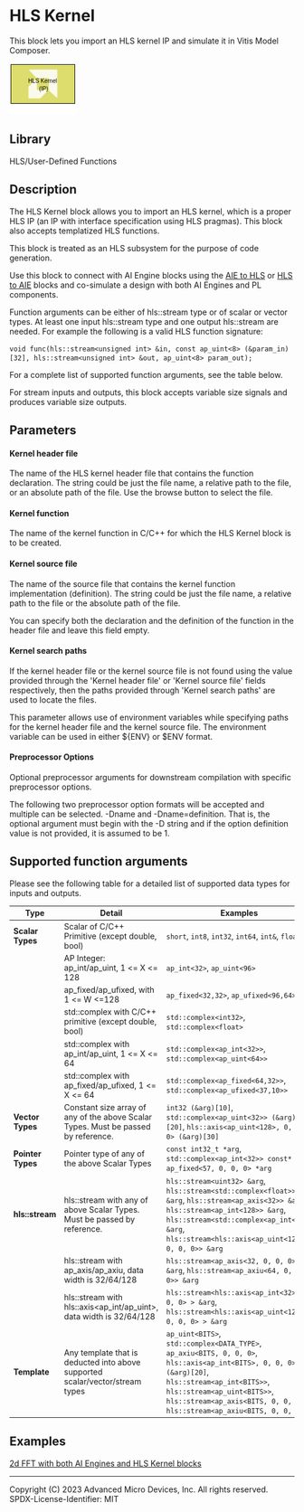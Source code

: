 # HLS Kernel

This block lets you import an HLS kernel IP and simulate it in Vitis Model Composer. 

![](./Images/block.png)

## Library

HLS/User-Defined Functions

## Description

The HLS Kernel block allows you to import an HLS kernel, which is a
proper HLS IP (an IP with interface specification using HLS pragmas). This block also accepts templatized HLS functions.

This block is treated as an HLS subsystem for the purpose of code generation. 

Use this block to connect with AI Engine blocks using the [AIE to HLS](../../UTIL/AIE_to_HLS/README.md) or [HLS to AIE](../../UTIL/HLS_to_AIE/README.md) blocks and co-simulate a design with both AI
Engines and PL components.

Function arguments can be either of hls::stream type or of scalar or vector types. At least one input hls::stream type and one output hls::stream are needed. 
For example the following is a valid HLS function signature:

``` pre
void func(hls::stream<unsigned int> &in, const ap_uint<8> (&param_in)[32], hls::stream<unsigned int> &out, ap_uint<8> param_out);
```
For a complete list of supported function arguments, see the table below.

<div class="noteBox">
For stream inputs and outputs, this block accepts variable size signals and produces variable size outputs. 
</div>

## Parameters
#### Kernel header file
The name of the HLS kernel header file that contains the function declaration. The string could be just the file name, a relative path to the file, or an absolute path of the file. Use the browse button to select the file.

#### Kernel function
The name of the kernel function in C/C++ for which the HLS Kernel block is to be created.

#### Kernel source file
The name of the source file that contains the kernel function implementation (definition). The string could be just the file name, a relative path to the file or the absolute path of the file.

You can specify both the declaration and the definition of the function in the header file and leave this field empty.

#### Kernel search paths
If the kernel header file or the kernel source file is not found using the value provided through the 'Kernel header file' or 'Kernel source file' fields respectively, then the paths provided through 'Kernel search paths' are used to locate the files.

This parameter allows use of environment variables while specifying paths for the kernel header file and the kernel source file. The environment variable can be used in either ${ENV} or $ENV format.

#### Preprocessor Options
Optional preprocessor arguments for downstream compilation with specific preprocessor options.

The following two preprocessor option formats will be accepted and multiple can be selected. -Dname and -Dname=definition. That is, the optional argument must begin with the -D string and if the option definition value is not provided, it is assumed to be 1.

## Supported function arguments
Please see the following table for a detailed list of supported data types for inputs and outputs.

| Type	    | Detail	| Examples |
| ----      | ----      | -------- |
| **Scalar Types** | Scalar of C/C++ Primitive (except double, bool) | 	`short`, `int8`, `int32`, `int64`, `int&`, `float&` |
|               | AP Integer: ap_int/ap_uint<X>, 1 <= X <= 128 | `ap_int<32>`, `ap_uint<96>` |
|               | ap_fixed/ap_ufixed, with 1 <= W <=128 | `ap_fixed<32,32>`, `ap_ufixed<96,64>` |
|               | std::complex with C/C++ primitive (except double, bool) | `std::complex<int32>`, `std::complex<float>` |
|               | std::complex with ap_int/ap_uint<X>, 1 <= X <= 64	| `std::complex<ap_int<32>>`, `std::complex<ap_uint<64>>` |
|               | std::complex with ap_fixed/ap_ufixed<X>, 1 <= X <= 64	| `std::complex<ap_fixed<64,32>>`, `std::complex<ap_ufixed<37,10>>` |
| **Vector Types** | Constant size array of any of the above Scalar Types. Must be passed by reference. | `int32 (&arg)[10]`, `std::complex<ap_uint<32>> (&arg)[20]`, `hls::axis<ap_uint<128>, 0, 0, 0> (&arg)[30]` |
| **Pointer Types** | Pointer type of any of the above Scalar Types | `const int32_t *arg`, `std::complex<ap_int<32>> const* arg`, `ap_fixed<57, 0, 0, 0> *arg` |
| **hls::stream** | hls::stream with any of above Scalar Types. Must be passed by reference. | `hls::stream<uint32> &arg`, `hls::stream<std::complex<float>> &arg`, `hls::stream<ap_axis<32>> &arg`, `hls::stream<ap_int<128>> &arg`, `hls::stream<std::complex<ap_int<16>> &arg`, `hls::stream<hls::axis<ap_uint<128> 0, 0, 0>> &arg` |
|               | hls::stream with ap_axis/ap_axiu, data width is 32/64/128 | `hls::stream<ap_axis<32, 0, 0, 0>> &arg`, `hls::stream<ap_axiu<64, 0, 0, 0>> &arg` |
|               | hls::stream with hls::axis<ap_int/ap_uint>, data width is 32/64/128 | `hls::stream<hls::axis<ap_int<32>, 0, 0, 0> > &arg`, `hls::stream<hls::axis<ap_uint<128> 0, 0, 0> > &arg` |
| **Template**	| Any template that is deducted into above supported scalar/vector/stream types | `ap_uint<BITS>`, `std::complex<DATA_TYPE>`, `ap_axiu<BITS, 0, 0, 0>`, `hls::axis<ap_int<BITS>, 0, 0, 0> (&arg)[20]`, `hls::stream<ap_int<BITS>>`, `hls::stream<ap_uint<BITS>>`, `hls::stream<ap_axis<BITS, 0, 0, 0>>`, `hls::stream<ap_axiu<BITS, 0, 0, 0>>` |

## Examples
[2d FFT with both AI Engines and HLS Kernel blocks](https://github.com/Xilinx/Vitis_Model_Composer/blob/HEAD/Examples/AIENGINE_plus_PL/AIE_HLS/FFT2D)



--------------
Copyright (C) 2023 Advanced Micro Devices, Inc. All rights reserved.
SPDX-License-Identifier: MIT
